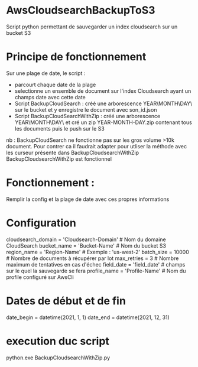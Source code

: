 # AwsCloudsearchBackupToS3
Script python permettant de sauvegarder un index cloudsearch  sur un bucket S3

# Principe de fonctionnement
Sur une plage de date, le script :
- parcourt chaque date de la plage 
- selectionne un ensemble de document sur l'index Cloudsearch ayant un champs date avec cette date
- Script BackupCloudSearch : créé une arborescence YEAR\MONTH\DAY\ sur le bucket et y enregistre le document avec son_id.json
- Script BackupCloudSearchWithZip : créé une arborescence YEAR\MONTH\DAY\ et cré un zip YEAR-MONTH-DAY.zip contenant tous les documents puis le push sur le S3

nb : 
BackupCloudSearch ne fonctionne pas sur les gros volume >10k document. Pour contrer ca il faudrait adapter pour utliser la méthode avec les curseur présente dans BackupCloudsearchWithZip
BackupCloudsearchWithZip est fonctionnel

# Fonctionnement :
Remplir la config et la plage de date avec ces propres informations 
# Configuration
cloudsearch_domain = 'Cloudsearch-Domain'  # Nom du domaine CloudSearch
bucket_name = 'Bucket-Name'  # Nom du bucket S3
region_name = 'Region-Name'  # Exemple : 'us-west-2'
batch_size = 10000 # Nombre de documents à récupérer par lot
max_retries = 3  # Nombre maximum de tentatives en cas d'échec
field_date = 'field_date' # champs sur le quel la sauvegarde se fera
profile_name = 'Profile-Name' # Nom du profile configuré sur AwsCli

# Dates de début et de fin
date_begin = datetime(2021, 1, 1)
date_end = datetime(2021, 12, 31)

# execution duc script 
python.exe BackupCloudsearchWithZip.py
